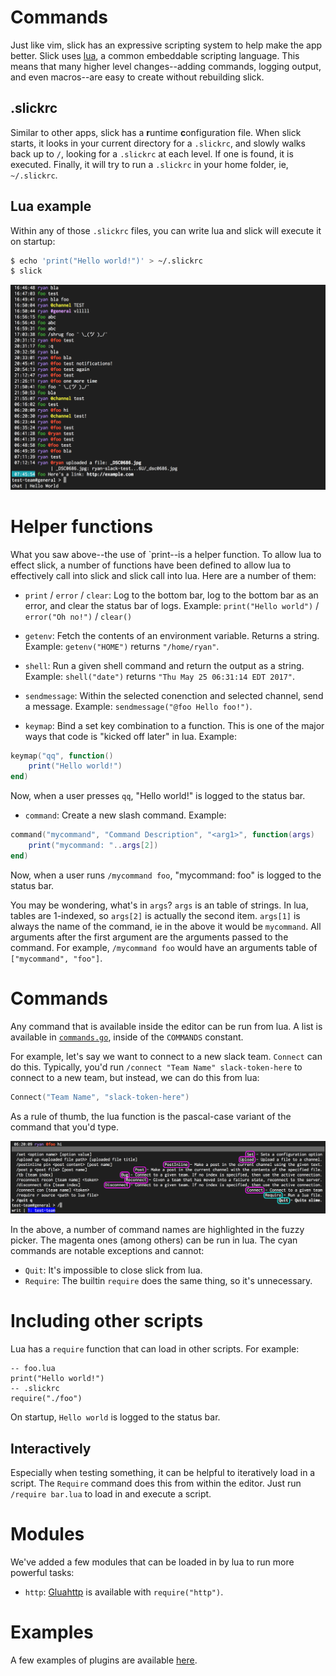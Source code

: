 # Commands

Just like vim, slick has an expressive scripting system to help make the app better. Slick uses
[lua](www.lua.org), a common embeddable scripting language. This means that many higher level
changes--adding commands, logging output, and even macros--are easy to create without rebuilding
slick.

## .slickrc
Similar to other apps, slick has a **r**untime **c**onfiguration file. When slick starts, it looks in
your current directory for a `.slickrc`, and slowly walks back up to `/`, looking for a `.slickrc`
at each level. If one is found, it is executed. Finally, it will try to run a `.slickrc` in your
home folder, ie, `~/.slickrc`.

## Lua example
Within any of those `.slickrc` files, you can write lua and slick will execute it on startup:

```bash
$ echo 'print("Hello world!")' > ~/.slickrc
$ slick
```

![Lua Example](gifs/LuaExample.png)

# Helper functions

What you saw above--the use of `print--is a helper function. To allow lua to effect slick, a number
of functions have been defined to allow lua to effectively call into slick and slick call into lua.
Here are a number of them:

- `print` / `error` / `clear`: Log to the bottom bar, log to the bottom bar as an error, and clear
  the status bar of logs. Example: `print("Hello world")` / `error("Oh no!")` / `clear()`
- `getenv`: Fetch the contents of an environment variable. Returns a string. Example:
  `getenv("HOME")` returns `"/home/ryan"`.
- `shell`: Run a given shell command and return the output as a string. Example: `shell("date")`
  returns `"Thu May 25 06:31:14 EDT 2017"`.
- `sendmessage`: Within the selected conenction and selected channel, send a message. Example:
  `sendmessage("@foo Hello foo!")`.

- `keymap`: Bind a set key combination to a function. This is one of the major ways that code is
  "kicked off later" in lua. Example:
```lua
keymap("qq", function()
	print("Hello world!")
end)
```

Now, when a user presses `qq`, "Hello world!" is logged to the status bar.

- `command`: Create a new slash command. Example:
```lua
command("mycommand", "Command Description", "<arg1>", function(args)
	print("mycommand: "..args[2])
end)
```

Now, when a user runs `/mycommand foo`, "mycommand: foo" is logged to the status bar.

You may be wondering, what's in `args`? `args` is an table of strings. In lua, tables are 1-indexed,
so `args[2]` is actually the second item. `args[1]` is always the name of the command, ie in the
above it would be `mycommand`. All arguments after the first argument are the arguments passed to
the command. For example, `/mycommand foo` would have an arguments table of `["mycommand", "foo"]`.

# Commands
Any command that is available inside the editor can be run from lua. A list is available in
[`commands.go`](https://github.com/1egoman/slick/blob/master/commands.go), inside of the `COMMANDS`
constant.

For example, let's say we want to connect to a new slack team. `Connect` can do this. Typically,
you'd run `/connect "Team Name" slack-token-here` to connect to a new team, but instead, we can do
this from lua:

```lua
Connect("Team Name", "slack-token-here")
```

As a rule of thumb, the lua function is the pascal-case variant of the command that you'd type.

![LuaCommandNames.png](gifs/LuaCommandNames.png)

In the above, a number of command names are highlighted in the fuzzy picker. The magenta ones (among
others) can be run in lua. The cyan commands are notable exceptions and cannot:
- `Quit`: It's impossible to close slick from lua.
- `Require`: The builtin `require` does the same thing, so it's unnecessary.

# Including other scripts
Lua has a `require` function that can load in other scripts. For example:
```
-- foo.lua
print("Hello world!")
-- .slickrc
require("./foo")
```

On startup, `Hello world` is logged to the status bar.

## Interactively
Especially when testing something, it can be helpful to iteratively load in a script. The `Require`
command does this from within the editor. Just run `/require bar.lua` to load in and execute a
script.

# Modules
We've added a few modules that can be loaded in by lua to run more powerful tasks:

- `http`: [Gluahttp](https://github.com/cjoudrey/gluahttp) is available with `require("http")`.

# Examples
A few examples of plugins are available [here](https://github.com/1egoman/slick/tree/master/examples).
